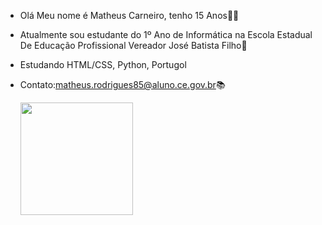 - Olá Meu nome é Matheus Carneiro, tenho 15 Anos🐱‍👤
- Atualmente sou estudante do 1º Ano de Informática na Escola Estadual De Educação Profissional Vereador José Batista Filho🏫
- Estudando HTML/CSS, Python, Portugol
- Contato:matheus.rodrigues85@aluno.ce.gov.br📚
  <div>
    <ahttps://github.com/Math3usCarneir0/>
      <img height="180" src="https://github-readme-stats.vercel.app/api/top-langs/?username=Math3usCarneir0&layout=compact&langs_count=16"/>
        
  </div>

<!---
Math3usCarneir0/Math3usCarneir0 is a ✨ special ✨ repository because its `README.md` (this file) appears on your GitHub profile.
You can click the Preview link to take a look at your changes.
--->
